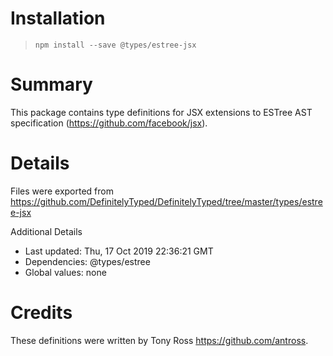 # Installation
> `npm install --save @types/estree-jsx`

# Summary
This package contains type definitions for JSX extensions to ESTree AST specification (https://github.com/facebook/jsx).

# Details
Files were exported from https://github.com/DefinitelyTyped/DefinitelyTyped/tree/master/types/estree-jsx

Additional Details
 * Last updated: Thu, 17 Oct 2019 22:36:21 GMT
 * Dependencies: @types/estree
 * Global values: none

# Credits
These definitions were written by Tony Ross <https://github.com/antross>.

